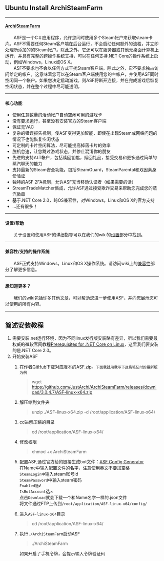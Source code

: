 ## Ubuntu Install ArchiSteamFarm

---

#### [ArchiSteamFarm](https://github.com/JustArchi/ArchiSteamFarm/)

&emsp;&emsp;ASF是一个C＃应用程序，允许您同时使用多个Steam帐户来获取steam卡片。ASF不需要任何Steam客户端在后台运行，不会启动任何额外的流程，并立即处理所添加的的Steam帐户。除此之外，它还可以在服务器或其他无桌面计算机上运行，​​并具有完整的跨操作系统支持，可以在任何支持.NET Core的操作系统上启动，例如Windows，Linux或OS X。<br>
&emsp;&emsp;ASF不要求也不会以任何方式干扰Steam客户端。除此之外，它不要求独占访问给定的帐户，这意味着您可以在Steam客户端使用您的主帐户，并使用ASF同时空闲同一个帐户。如果您决定启动游戏，则ASF将断开连接，并在完成游戏后恢复空闲状态，并在整个过程中尽可能透明。

---

#### 核心功能
* 使用任意数量的活动帐户自动空闲可用的游戏卡
* 没有要求运行，甚至没有安装官方的Steam客户端
* 保证无VAC
* 复杂的错误报告机制，使ASF变得更加智能，即使在出现Steam或网络问题的情况下也能恢复空闲状态
* 可定制的卡片空闲算法，尽可能提高掉落卡片的效率
* 脱机怠速，让您跳过游戏状态，并停止混淆你的朋友
* 先进的支持ALT帐户，包括赎回钥匙，赎回礼品，接受交易和更多通过简单的蒸汽聊天的能力
* 支持最新的Steam安全功能，包括SteamGuard，SteamParental和双因素身份验证
* 独特的ASF 2FA机制，允许ASF充当移动认证者（如果需要的话）
* StreamTradeMatcher集成，允许ASF通过接受欺诈交易来帮助您完成您的蒸汽徽章
* 基于.NET Core 2.0，跨OS兼容性，对Windows，Linux和OS X的官方支持
* ...还有很多！

---

#### 设置/帮助
&emsp;&emsp;关于设置和使用ASF的详细指导可以在我们的wiki的[设置](https://github.com/JustArchi/ArchiSteamFarm/wiki/Setting-up)部分中找到。

---

#### 兼容性/支持的操作系统
&emsp;&emsp;ASF正式支持Windows，Linux和OS X操作系统。请访问wiki上的[兼容性](https://github.com/JustArchi/ArchiSteamFarm/wiki/Compatibility)部分了解更多信息。

---

#### 想知道更多？
&emsp;&emsp;我们的[wiki](https://github.com/JustArchi/ArchiSteamFarm/wiki)包括许多其他文章，可以帮助您进一步使用ASF，并向您展示您可以使用的所有内容。

---

## 简述安装教程

1. 需要安装.net运行环境，因为不同linux发行版安装略有差异，所以我们需要最权威的微软官网教程[Prerequisites for .NET Core on Linux](https://docs.microsoft.com/en-us/dotnet/core/linux-prerequisites?tabs=netcore2x#tabpanel_-r1y2MrINK_netcore2x)，这里我们要安装的是.NET Core 2.0。
2. 开始安装ASF
   1. 在作者[GitHub](https://github.com/JustArchi/ArchiSteamFarm/releases)下载对应版本的ASF.zip。`下面我就用我写下这篇笔记时的最新版为例`
      > wget https://github.com/JustArchi/ArchiSteamFarm/releases/download/3.0.4.7/ASF-linux-x64.zip
   2. 解压缩到文件夹
      > unzip ./ASF-linux-x64.zip -d /root/application/ASF-linux-x64/
   3. cd进解压缩的目录
      > cd /root/application/ASF-linux-x64/
   4. 修改权限
      > chmod +x ArchiSteamFarm
   5. 配置ASF,通过官方给的链接生成bot文件：[ASF Config Generator](https://justarchi.github.io/ArchiSteamFarm/#/bot)<br>
   在Name中输入配置文件的名字，注意使用英文不要加空格<br>
   `SteamLogin中`输入steam账号id<br>
   `SteamPassword`中输入steam密码<br>
   `Enabled选`√<br>
   `IsBotAccount`选×<br>
   点击`Download`就会下载一个和Name名字一样的.json文件<br>
   将文件通过FTP上传到`/root/application/ASF-linux-x64/config/`<br>
   6. 进入`ASF-linux-x64`目录
      > cd /root/application/ASF-linux-x64/
   7. 执行`./ArchiSteamFarm`启动ASF
      > ./ArchiSteamFarm
      
      如果开启了手机令牌，会提示输入令牌验证码